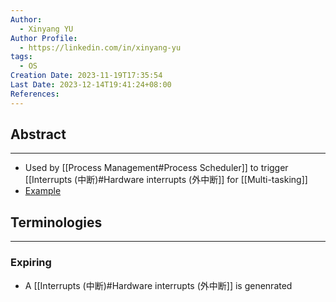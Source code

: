 ```yaml
---
Author:
  - Xinyang YU
Author Profile:
  - https://linkedin.com/in/xinyang-yu
tags:
  - OS
Creation Date: 2023-11-19T17:35:54
Last Date: 2023-12-14T19:41:24+08:00
References: 
---
```

## Abstract
---
- Used by [[Process Management#Process Scheduler]] to trigger [[Interrupts (中断)#Hardware interrupts (外中断]] for [[Multi-tasking]] 
- [Example](https://en.wikipedia.org/wiki/Programmable_interval_timer)




## Terminologies
---
### Expiring
- A [[Interrupts (中断)#Hardware interrupts (外中断]] is genenrated